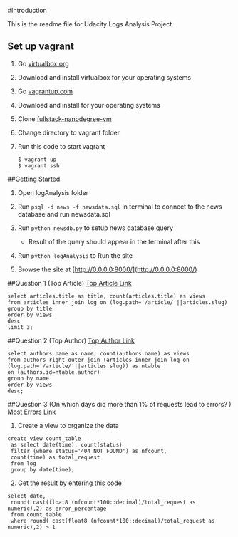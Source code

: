 #Introduction

This is the readme file for Udacity Logs Analysis Project

## Set up vagrant
1. Go [virtualbox.org](https://www.virtualbox.org)
2. Download and install virtualbox for your operating systems
3. Go [vagrantup.com](https://www.vagrantup.com/downloads.html)
4. Download and install for your operating systems
5. Clone [fullstack-nanodegree-vm](https://github.com/udacity/fullstack-nanodegree-vm)
6. Change directory to vagrant folder
7. Run this code to start vagrant

   `` $ vagrant up ``   
   `` $ vagrant ssh ``  

##Getting Started

1. Open logAnalysis folder

2. Run `` psql -d news -f newsdata.sql `` in terminal to connect to the news database and run newsdata.sql

3. Run `` python newsdb.py `` to setup news database query
   - Result of the query should appear in the terminal after this

4. Run `` python logAnalysis `` to Run the site

5. Browse the site at [http://0.0.0.0:8000/](http://0.0.0.0:8000/)

##Question 1 (Top Article)
[Top Article Link](http://0.0.0.0:8000/topArticle)

```
select articles.title as title, count(articles.title) as views        
from articles inner join log on (log.path='/article/'||articles.slug)            
group by title        
order by views           
desc     
limit 3;     
```

##Question 2 (Top Author)
[Top Author Link](http://0.0.0.0:8000/topAuthor)

```
select authors.name as name, count(authors.name) as views  
from authors right outer join (articles inner join log on (log.path='/article/'||articles.slug)) as ntable  
on (authors.id=ntable.author)  
group by name  
order by views  
desc;
```

##Question 3 (On which days did more than 1% of requests lead to errors? )
[Most Errors Link](http://0.0.0.0:8000/mostError)

1. Create a view to organize the data
```
create view count_table  
 as select date(time), count(status)  
 filter (where status='404 NOT FOUND') as nfcount,  
 count(time) as total_request  
 from log  
 group by date(time);
```

2. Get the result by entering this code
```
select date,  
 round( cast(float8 (nfcount*100::decimal)/total_request as numeric),2) as error_percentage  
 from count_table  
 where round( cast(float8 (nfcount*100::decimal)/total_request as numeric),2) > 1

```
